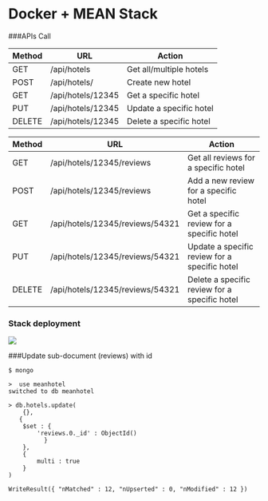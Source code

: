 # Docker + MEAN Stack

###APIs Call
                    
Method  | URL | Action
------------- | ------------- | -------------
GET  | /api/hotels | Get all/multiple hotels
POST  | /api/hotels/ | Create new hotel
GET  | /api/hotels/12345 | Get a specific hotel
PUT  | /api/hotels/12345 | Update a specific hotel
DELETE  | /api/hotels/12345 | Delete a specific hotel

Method  | URL | Action
------------- | ------------- | -------------
GET  | /api/hotels/12345/reviews | Get all reviews for a specific hotel
POST  | /api/hotels/12345/reviews | Add a new review for a specific hotel
GET  | /api/hotels/12345/reviews/54321 | Get a specific review for a specific hotel
PUT  | /api/hotels/12345/reviews/54321 | Update a specific review for a specific hotel
DELETE  | /api/hotels/12345/reviews/54321 | Delete a specific review for a specific hotel


### Stack deployment

![](https://dieepak.github.io/assets/docker-mean-mongo-update.png)


###Update sub-document (reviews) with id

    $ mongo

	>  use meanhotel
	switched to db meanhotel

	> db.hotels.update(
	    {},
 	   {
        $set : {
            'reviews.0._id' : ObjectId()
      		  }
		},
		{
			multi : true
		}
	)

	WriteResult({ "nMatched" : 12, "nUpserted" : 0, "nModified" : 12 })


    